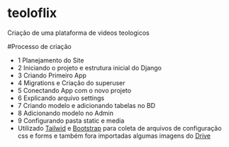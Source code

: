 # teoloflix
Criação de uma plataforma de videos teologicos

#Processo de criação

* 1 Planejamento do Site
* 2 Iniciando o projeto e estrutura inicial do Django
* 3 Criando Primeiro App
* 4 Migrations e Criação do superuser
* 5 Conectando App com o novo projeto
* 6 Explicando arquivo settings
* 7 Criando modelo e adicionando tabelas no BD
* 8 Adicionando modelo no Admin
* 9 Configurando pasta static e media
* Utilizado [Tailwid](https://tailwindcss.com/brand) e [Bootstrap](https://getbootstrap.com/) para coleta de arquivos de configuração css e forms e também fora importadas algumas imagens do [Drive](https://drive.google.com/drive/folders/1S0rKKFWEj35H0E1EanUwQqRyeWPI4h_B)
